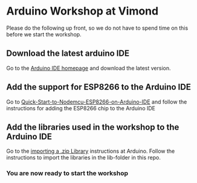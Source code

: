 # Arduino Workshop at Vimond

Please do the following up front, so we do not have to spend time on this before we start the workshop.

## Download the latest arduino IDE
Go to the [Arduino IDE homepage](https://www.arduino.cc/download_handler.php) and download the latest version.

## Add the support for ESP8266 to the Arduino IDE
Go to [Quick-Start-to-Nodemcu-ESP8266-on-Arduino-IDE](http://www.instructables.com/id/Quick-Start-to-Nodemcu-ESP8266-on-Arduino-IDE/) and follow the instructions for adding the ESP8266 chip to the Arduino IDE

## Add the libraries used in the workshop to the Arduino IDE
Go to the [importing a .zip Library](https://www.arduino.cc/en/Guide/Libraries#toc4) instructions at Arduino. Follow the instructions to import the libraries in the lib-folder in this repo.

### You are now ready to start the workshop